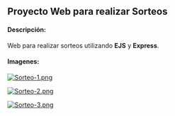 ## Proyecto Web para realizar Sorteos
#### Descripción:
Web para realizar sorteos utilizando **EJS** y **Express**.

#### Imagenes:

[![Sorteo-1.png](https://i.postimg.cc/Hx4qp95Y/Sorteo-1.png)](https://postimg.cc/mzkXjM8J)

[![Sorteo-2.png](https://i.postimg.cc/jdjpbNjT/Sorteo-2.png)](https://postimg.cc/mh0X3PMp)

[![Sorteo-3.png](https://i.postimg.cc/hP3HPjJd/Sorteo-3.png)](https://postimg.cc/ykcfL7y1)

